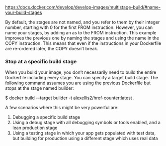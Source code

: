 https://docs.docker.com/develop/develop-images/multistage-build/#name-your-build-stages

By default, the stages are not named, and you refer to them by their integer number, 
starting with 0 for the first FROM instruction. However, you can name your stages, 
by adding an as <NAME> to the FROM instruction. This example improves the previous one 
by naming the stages and using the name in the COPY instruction. 
This means that even if the instructions in your Dockerfile are re-ordered later, 
the COPY doesn’t break.

### Stop at a specific build stage

When you build your image, you don’t necessarily need to build the entire Dockerfile 
including every stage. You can specify a target build stage. The following command assumes 
you are using the previous Dockerfile but stops at the stage named builder:

$ docker build --target builder -t alexellis2/href-counter:latest .

A few scenarios where this might be very powerful are:

1. Debugging a specific build stage
2. Using a debug stage with all debugging symbols or tools enabled, and a lean production stage
3. Using a testing stage in which your app gets populated with test data, but building for production using a different stage which uses real data

